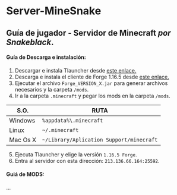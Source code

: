 # Server-MineSnake
## Guía de jugador - Servidor de Minecraft *por Snakeblack*.
#### Guía de Descarga e instalación:

1. Descargar e instala Tlauncher desde [este enlace.](https://tlauncher.org/installer)
2. Descarga e instala el cliente de Forge 1.16.5 desde [este enlace.](https://adfoc.us/serve/sitelinks/?id=271228&url=https://maven.minecraftforge.net/net/minecraftforge/forge/1.16.5-36.1.0/forge-1.16.5-36.1.0-installer.jar)
3. Ejecutar el archivo `Forge_VERSION_X.jar` para generar archivos necesarios y la carpeta `/mods`.
4. Ir a la carpeta `.minecraft` y pegar los mods en la carpeta `/mods`.

| **S.O.** | **RUTA** |
| -- | -- |
| Windows | `%appdata%\.minecraft` |
| Linux | `~/.minecraft` |
| Mac Os X | `~/Library/Aplication Support/minecraft` |

5. Ejecuta Tlauncher y elige la versión `1.16.5 Forge`.
6. Entra al servidor con esta dirección: `213.136.66.164:25592`.

#### Guiá de MODS:

...